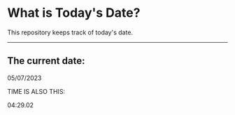 # What is Today's Date?
This repository keeps track of today's date.
* * *
 
## The current date:  
 05/07/2023 
  
  
 TIME IS ALSO THIS: 
  
 04:29.02 
  
  
